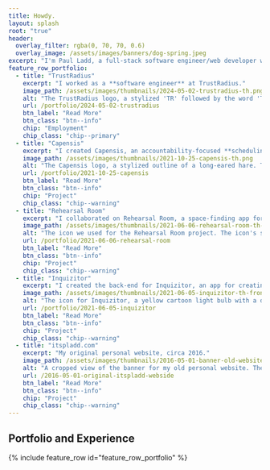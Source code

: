 ```yaml
---
title: Howdy.
layout: splash
root: "true"
header:
  overlay_filter: rgba(0, 70, 70, 0.6)
  overlay_image: /assets/images/banners/dog-spring.jpeg
excerpt: "I'm Paul Ladd, a full-stack software engineer/web developer with a background in writing and technical communication."
feature_row_portfolio:
  - title: "TrustRadius"
    excerpt: "I worked as a **software engineer** at TrustRadius."
    image_path: /assets/images/thumbnails/2024-05-02-trustradius-th.png
    alt: "The TrustRadius logo, a stylized 'TR' followed by the word 'TrustRadius'. The stylized 'TR' appears to be made of a folded blue ribbon. One side of the ribbon is a light blue, the other side is a dark blue. The visual contrast from the two colors gives the logo an illusory depth, as if it was three-dimensional. The word 'TrustRadius' itself is formed from standard letters in a dark blue."
    url: /portfolio/2024-05-02-trustradius
    btn_label: "Read More"
    btn_class: "btn--info"
    chip: "Employment"
    chip_class: "chip--primary"
  - title: "Capensis"
    excerpt: "I created Capensis, an accountability-focused **scheduling and time-tracking app**."
    image_path: /assets/images/thumbnails/2021-10-25-capensis-th.png
    alt: "The Capensis logo, a stylized outline of a long-eared hare. The hare is rendered in dark blue strokes in a calligraphic style, with varying line widths. The hare appears to be resting on the ground: its belly lies flat to the ground, its front legs stretch forwards, and its back legs curl underneath its body. The head of the hare is up, with its long ears arcing over its back. It appears to be calmly surveying its surroundings."
    url: /portfolio/2021-10-25-capensis
    btn_label: "Read More"
    btn_class: "btn--info"
    chip: "Project"
    chip_class: "chip--warning"
  - title: "Rehearsal Room"
    excerpt: "I collaborated on Rehearsal Room, a space-finding app for artists."
    image_path: /assets/images/thumbnails/2021-06-06-rehearsal-room-th-2.png
    alt: "The icon we used for the Rehearsal Room project. The icon's style is minimalistic, with clean horizontal and vertical lines. Most of the icon is a square with lines drawn inside it. The shape is the simplified top-down layout of a room, using lines to represent walls and openings to represent doors. To the left of the square is a colored vertical line with arrows on each end pointing up and down, giving the impression of a measurement in the Y dimension. A similar line runs horizontally underneath the square, giving the impression of a measurement in the X dimension."
    url: /portfolio/2021-06-06-rehearsal-room
    btn_label: "Read More"
    btn_class: "btn--info"
    chip: "Project"
    chip_class: "chip--warning"
  - title: "Inquizitor"
    excerpt: "I created the back-end for Inquizitor, an app for creating and taking quizzes."
    image_path: /assets/images/thumbnails/2021-06-05-inquizitor-th-frontpage.png
    alt: "The icon for Inquizitor, a yellow cartoon light bulb with a dark grey check mark inside it."
    url: /portfolio/2021-06-05-inquizitor
    btn_label: "Read More"
    btn_class: "btn--info"
    chip: "Project"
    chip_class: "chip--warning"
  - title: "itspladd.com"
    excerpt: "My original personal website, circa 2016."
    image_path: /assets/images/thumbnails/2016-05-01-banner-old-website-th-2.png
    alt: "A cropped view of the banner for my old personal website. The word 'Pladd,' in a grey serif font, begins at the left of the image. At the middle of the image, after the first letter D in 'Pladd,' the word fades out to reveal a screen containing HTML markup on a dark background."
    url: /2016-05-01-original-itspladd-webside
    btn_label: "Read More"
    btn_class: "btn--info"
    chip: "Project"
    chip_class: "chip--warning"
---
```


<h2>Portfolio and Experience</h2>

{% include feature_row id="feature_row_portfolio" %}